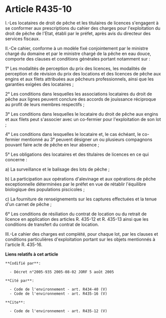 # Article R435-10

I.-Les locataires de droit de pêche et les titulaires de licences s'engagent à se conformer aux prescriptions du cahier des
charges pour l'exploitation du droit de pêche de l'Etat, établi par le préfet, après avis du directeur des services fiscaux. 

II.-Ce cahier, conforme à un modèle fixé conjointement par le ministre chargé du domaine et par le ministre chargé de la
pêche en eau douce, comporte des clauses et conditions générales portant notamment sur : 

1° Les modalités de perception du prix des licences, les modalités de perception et de révision du prix des locations et des
licences de pêche aux engins et aux filets attribuées aux pêcheurs professionnels, ainsi que les garanties exigées des
locataires ; 

2° Les conditions dans lesquelles les associations locataires du droit de pêche aux lignes peuvent conclure des accords de
jouissance réciproque au profit de leurs membres respectifs ; 

3° Les conditions dans lesquelles le locataire du droit de pêche aux engins et aux filets peut s'associer avec un co-fermier
pour l'exploitation de son lot ; 

4° Les conditions dans lesquelles le locataire et, le cas échéant, le co-fermier mentionné au 3° peuvent désigner un ou
plusieurs compagnons pouvant faire acte de pêche en leur absence ; 

5° Les obligations des locataires et des titulaires de licences en ce qui concerne : 

a) La surveillance et le balisage des lots de pêche ; 

b) La participation aux opérations d'alevinage et aux opérations de pêche exceptionnelle déterminées par le préfet en vue de
rétablir l'équilibre biologique des populations piscicoles ; 

c) La fourniture de renseignements sur les captures effectuées et la tenue d'un carnet de pêche ; 

6° Les conditions de résiliation du contrat de location ou du retrait de licence en application des articles R. 435-12 et R.
435-13 ainsi que les conditions de transfert du contrat de location. 

III.-Le cahier des charges est complété, pour chaque lot, par les clauses et conditions particulières d'exploitation portant
sur les objets mentionnés à l'article R. 435-16.

**Liens relatifs à cet article**

	**Codifié par**:

	  - Décret n°2005-935 2005-08-02 JORF 5 août 2005

	**Cité par**:

	  - Code de l'environnement - art. R434-40 (V)
	  - Code de l'environnement - art. R435-16 (V)

	**Cite**:

	  - Code de l'environnement - art. R435-12 (V)

